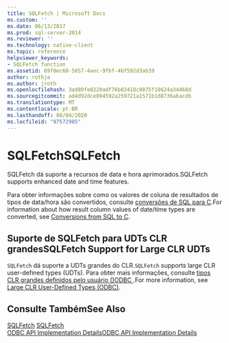 ```yaml
---
title: SQLFetch | Microsoft Docs
ms.custom: ''
ms.date: 06/13/2017
ms.prod: sql-server-2014
ms.reviewer: ''
ms.technology: native-client
ms.topic: reference
helpviewer_keywords:
- SQLFetch function
ms.assetid: 69f0ec68-5857-4aec-9fbf-4bf592d3ab39
author: rothja
ms.author: jroth
ms.openlocfilehash: 3ad80fe0220adf76b83418c8875f18624a34468d
ms.sourcegitcommit: ad4d92dce894592a259721a1571b1d8736abacdb
ms.translationtype: MT
ms.contentlocale: pt-BR
ms.lasthandoff: 08/04/2020
ms.locfileid: "87572985"
---
```

# <a name="sqlfetch"></a><span data-ttu-id="b7cc5-102">SQLFetch</span><span class="sxs-lookup"><span data-stu-id="b7cc5-102">SQLFetch</span></span>
  <span data-ttu-id="b7cc5-103">SQLFetch dá suporte a recursos de data e hora aprimorados.</span><span class="sxs-lookup"><span data-stu-id="b7cc5-103">SQLFetch supports enhanced date and time features.</span></span>  
  
 <span data-ttu-id="b7cc5-104">Para obter informações sobre como os valores de coluna de resultados de tipos de data/hora são convertidos, consulte [conversões de SQL para C](../native-client-odbc-date-time/datetime-data-type-conversions-from-sql-to-c.md).</span><span class="sxs-lookup"><span data-stu-id="b7cc5-104">For information about how result column values of date/time types are converted, see [Conversions from SQL to C](../native-client-odbc-date-time/datetime-data-type-conversions-from-sql-to-c.md).</span></span>  
  
## <a name="sqlfetch-support-for-large-clr-udts"></a><span data-ttu-id="b7cc5-105">Suporte de SQLFetch para UDTs CLR grandes</span><span class="sxs-lookup"><span data-stu-id="b7cc5-105">SQLFetch Support for Large CLR UDTs</span></span>  
 <span data-ttu-id="b7cc5-106">`SQLFetch` dá suporte a UDTs grandes do CLR.</span><span class="sxs-lookup"><span data-stu-id="b7cc5-106">`SQLFetch` supports large CLR user-defined types (UDTs).</span></span> <span data-ttu-id="b7cc5-107">Para obter mais informações, consulte [tipos CLR grandes definidos pelo usuário &#40;&#41;ODBC ](../native-client/odbc/large-clr-user-defined-types-odbc.md).</span><span class="sxs-lookup"><span data-stu-id="b7cc5-107">For more information, see [Large CLR User-Defined Types &#40;ODBC&#41;](../native-client/odbc/large-clr-user-defined-types-odbc.md).</span></span>  
  
## <a name="see-also"></a><span data-ttu-id="b7cc5-108">Consulte Também</span><span class="sxs-lookup"><span data-stu-id="b7cc5-108">See Also</span></span>  
 <span data-ttu-id="b7cc5-109">[SQLFetch](https://go.microsoft.com/fwlink/?LinkId=80703) </span><span class="sxs-lookup"><span data-stu-id="b7cc5-109">[SQLFetch](https://go.microsoft.com/fwlink/?LinkId=80703) </span></span>  
 [<span data-ttu-id="b7cc5-110">ODBC API Implementation Details</span><span class="sxs-lookup"><span data-stu-id="b7cc5-110">ODBC API Implementation Details</span></span>](odbc-api-implementation-details.md)  
  
  
